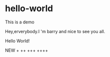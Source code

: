 # hello-world
This is a demo

Hey,erverybody.I 'm barry and nice to see you all.


Hello World!

NEW
+
++
+++
++++